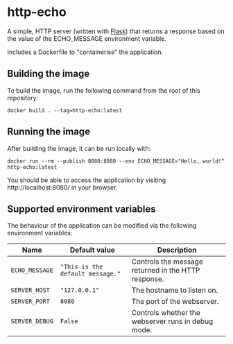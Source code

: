 # http-echo

A simple, HTTP server (written with [Flask](https://flask.palletsprojects.com/)) that returns a response based on the value of the ECHO_MESSAGE environment variable.

Includes a Dockerfile to "containerise" the application.


## Building the image

To build the image, run the following command from the root of this repository:

```shell script
docker build . --tag=http-echo:latest
```

## Running the image

After building the image, it can be run locally with:

```shell script
docker run --rm --publish 8080:8080 --env ECHO_MESSAGE="Hello, world!" http-echo:latest 
```

You should be able to access the application by visiting http://localhost:8080/ in your browser.


## Supported environment variables

The behaviour of the application can be modified via the following environment variables:

| Name           | Default value                    | Description                                         |
|----------------|----------------------------------|-----------------------------------------------------|
| `ECHO_MESSAGE` | `"This is the default message."` | Controls the message returned in the HTTP response. |
| `SERVER_HOST`  | `"127.0.0.1"`                    | The hostname to listen on.                          |
| `SERVER_PORT`  | `8080`                           | The port of the webserver.                          |
| `SERVER_DEBUG` | `False`                          | Controls whether the webserver runs in debug mode.  |
